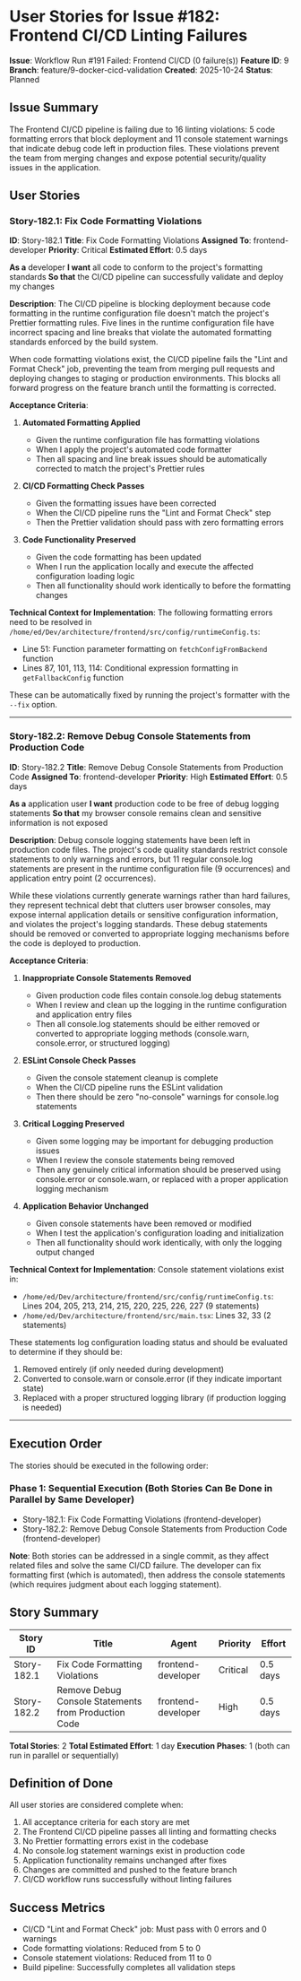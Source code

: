 # User Stories for Issue #182: Frontend CI/CD Linting Failures

**Issue**: Workflow Run #191 Failed: Frontend CI/CD (0 failure(s))
**Feature ID**: 9
**Branch**: feature/9-docker-cicd-validation
**Created**: 2025-10-24
**Status**: Planned

## Issue Summary

The Frontend CI/CD pipeline is failing due to 16 linting violations: 5 code formatting errors that block deployment and 11 console statement warnings that indicate debug code left in production files. These violations prevent the team from merging changes and expose potential security/quality issues in the application.

## User Stories

### Story-182.1: Fix Code Formatting Violations

**ID**: Story-182.1
**Title**: Fix Code Formatting Violations
**Assigned To**: frontend-developer
**Priority**: Critical
**Estimated Effort**: 0.5 days

**As a** developer
**I want** all code to conform to the project's formatting standards
**So that** the CI/CD pipeline can successfully validate and deploy my changes

**Description**:
The CI/CD pipeline is blocking deployment because code formatting in the runtime configuration file doesn't match the project's Prettier formatting rules. Five lines in the runtime configuration file have incorrect spacing and line breaks that violate the automated formatting standards enforced by the build system.

When code formatting violations exist, the CI/CD pipeline fails the "Lint and Format Check" job, preventing the team from merging pull requests and deploying changes to staging or production environments. This blocks all forward progress on the feature branch until the formatting is corrected.

**Acceptance Criteria**:

1. **Automated Formatting Applied**
   - Given the runtime configuration file has formatting violations
   - When I apply the project's automated code formatter
   - Then all spacing and line break issues should be automatically corrected to match the project's Prettier rules

2. **CI/CD Formatting Check Passes**
   - Given the formatting issues have been corrected
   - When the CI/CD pipeline runs the "Lint and Format Check" step
   - Then the Prettier validation should pass with zero formatting errors

3. **Code Functionality Preserved**
   - Given the code formatting has been updated
   - When I run the application locally and execute the affected configuration loading logic
   - Then all functionality should work identically to before the formatting changes

**Technical Context for Implementation**:
The following formatting errors need to be resolved in `/home/ed/Dev/architecture/frontend/src/config/runtimeConfig.ts`:
- Line 51: Function parameter formatting on `fetchConfigFromBackend` function
- Lines 87, 101, 113, 114: Conditional expression formatting in `getFallbackConfig` function

These can be automatically fixed by running the project's formatter with the `--fix` option.

---

### Story-182.2: Remove Debug Console Statements from Production Code

**ID**: Story-182.2
**Title**: Remove Debug Console Statements from Production Code
**Assigned To**: frontend-developer
**Priority**: High
**Estimated Effort**: 0.5 days

**As a** application user
**I want** production code to be free of debug logging statements
**So that** my browser console remains clean and sensitive information is not exposed

**Description**:
Debug console logging statements have been left in production code files. The project's code quality standards restrict console statements to only warnings and errors, but 11 regular console.log statements are present in the runtime configuration file (9 occurrences) and application entry point (2 occurrences).

While these violations currently generate warnings rather than hard failures, they represent technical debt that clutters user browser consoles, may expose internal application details or sensitive configuration information, and violates the project's logging standards. These debug statements should be removed or converted to appropriate logging mechanisms before the code is deployed to production.

**Acceptance Criteria**:

1. **Inappropriate Console Statements Removed**
   - Given production code files contain console.log debug statements
   - When I review and clean up the logging in the runtime configuration and application entry files
   - Then all console.log statements should be either removed or converted to appropriate logging methods (console.warn, console.error, or structured logging)

2. **ESLint Console Check Passes**
   - Given the console statement cleanup is complete
   - When the CI/CD pipeline runs the ESLint validation
   - Then there should be zero "no-console" warnings for console.log statements

3. **Critical Logging Preserved**
   - Given some logging may be important for debugging production issues
   - When I review the console statements being removed
   - Then any genuinely critical information should be preserved using console.error or console.warn, or replaced with a proper application logging mechanism

4. **Application Behavior Unchanged**
   - Given console statements have been removed or modified
   - When I test the application's configuration loading and initialization
   - Then all functionality should work identically, with only the logging output changed

**Technical Context for Implementation**:
Console statement violations exist in:
- `/home/ed/Dev/architecture/frontend/src/config/runtimeConfig.ts`: Lines 204, 205, 213, 214, 215, 220, 225, 226, 227 (9 statements)
- `/home/ed/Dev/architecture/frontend/src/main.tsx`: Lines 32, 33 (2 statements)

These statements log configuration loading status and should be evaluated to determine if they should be:
1. Removed entirely (if only needed during development)
2. Converted to console.warn or console.error (if they indicate important state)
3. Replaced with a proper structured logging library (if production logging is needed)

---

## Execution Order

The stories should be executed in the following order:

### Phase 1: Sequential Execution (Both Stories Can Be Done in Parallel by Same Developer)
- Story-182.1: Fix Code Formatting Violations (frontend-developer)
- Story-182.2: Remove Debug Console Statements from Production Code (frontend-developer)

**Note**: Both stories can be addressed in a single commit, as they affect related files and solve the same CI/CD failure. The developer can fix formatting first (which is automated), then address the console statements (which requires judgment about each logging statement).

## Story Summary

| Story ID | Title | Agent | Priority | Effort |
|----------|-------|-------|----------|--------|
| Story-182.1 | Fix Code Formatting Violations | frontend-developer | Critical | 0.5 days |
| Story-182.2 | Remove Debug Console Statements from Production Code | frontend-developer | High | 0.5 days |

**Total Stories**: 2
**Total Estimated Effort**: 1 day
**Execution Phases**: 1 (both can run in parallel or sequentially)

## Definition of Done

All user stories are considered complete when:

1. All acceptance criteria for each story are met
2. The Frontend CI/CD pipeline passes all linting and formatting checks
3. No Prettier formatting errors exist in the codebase
4. No console.log statement warnings exist in production code
5. Application functionality remains unchanged after fixes
6. Changes are committed and pushed to the feature branch
7. CI/CD workflow runs successfully without linting failures

## Success Metrics

- CI/CD "Lint and Format Check" job: Must pass with 0 errors and 0 warnings
- Code formatting violations: Reduced from 5 to 0
- Console statement violations: Reduced from 11 to 0
- Build pipeline: Successfully completes all validation steps
